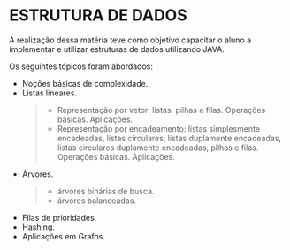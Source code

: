 <H1> ESTRUTURA DE DADOS </H1>
A realização dessa matéria teve como objetivo capacitar o aluno a implementar e utilizar estruturas de dados utilizando JAVA. 

Os seguintes tópicos foram abordados: 

- Noções básicas de complexidade. 
- Listas lineares.
   > - Representação por vetor: listas, pilhas e filas. Operações básicas. Aplicações.
   > - Representação por encadeamento: listas simplesmente encadeadas, listas circulares, listas duplamente encadeadas, listas circulares duplamente encadeadas,
                                    pilhas e filas. Operações básicas. Aplicações. 
- Árvores.
    > - árvores binárias de busca.
    > - árvores balanceadas.
- Filas de prioridades.
- Hashing.
- Aplicações em Grafos.
